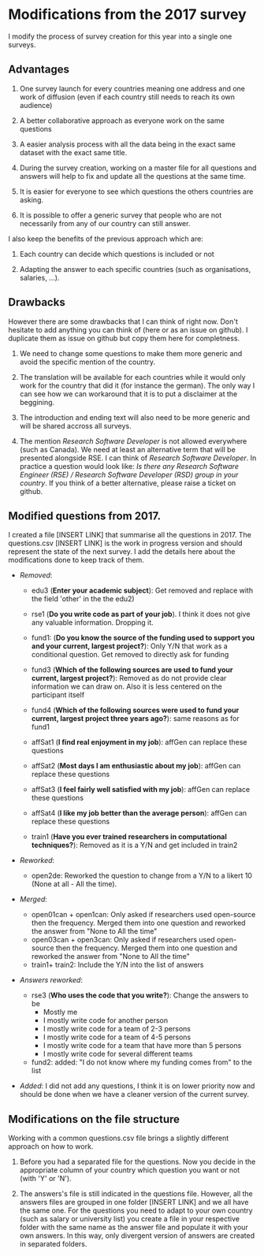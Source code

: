 # Modifications from the 2017 survey

I modify the process of survey creation for this year into a single one surveys.

## Advantages

1. One survey launch for every countries meaning one address and one work of diffusion (even if each country still needs to reach its own audience)

2. A better collaborative approach as everyone work on the same questions

3. A easier analysis process with all the data being in the exact same dataset with the exact same title.

4. During the survey creation, working on a master file for all questions and answers will help to fix and update all the questions at the same time.

5. It is easier for everyone to see which questions the others countries are asking.

6. It is possible to offer a generic survey that people who are not necessarily from any of our country can still answer.

I also keep the benefits of the previous approach which are:

1. Each country can decide which questions is included or not

2. Adapting the answer to each specific countries (such as organisations, salaries, ...).


## Drawbacks

However there are some drawbacks that I can think of right now. Don't hesitate to add anything you can think of (here or as an issue on github). I duplicate them as issue on github but copy them here for completness.

1. We need to change some questions to make them more generic and avoid the specific mention of the country.

2. The translation will be available for each countries while it would only work for the country that did it (for instance the german). The only way I can see how we can workaround that it is to put a disclaimer at the beggining.

3. The introduction and ending text will also need to be more generic and will be shared accross all surveys.

4. The mention *Research Software Developer* is not allowed everywhere (such as Canada). We need at least an alternative term that will be presented alongside RSE. I can think of *Research Software Developer*. In practice a question would look like: *Is there any Research Software Engineer (RSE) / Research Software Developer (RSD) group in your country*. If you think of a better alternative, please raise a ticket on github.


## Modified questions from 2017.

I created a file [INSERT LINK] that summarise all the questions in 2017. The questions.csv [INSERT LINK] is the work in progress version and should represent the state of the next survey. I add the details here about the modifications done to keep track of them.

- *Removed*:
    - edu3 (**Enter your academic subject**): Get removed and replace with the field 'other' in the the edu2)

    - rse1 (**Do you write code as part of your job**). I think it does not give any valuable information. Dropping it.

    - fund1: (**Do you know the source of the funding used to support you and your current, largest project?**): Only Y/N that work as a conditional question. Get removed to directly ask for funding

    - fund3 (**Which of the following sources are used to fund your current, largest project?**): Removed as do not provide clear information we can draw on. Also it is less centered on the participant itself

    - fund4 (**Which of the following sources were used to fund your current, largest project three years ago?**): same reasons as for fund1

    - affSat1 (**I find real enjoyment in my job**): affGen can replace these questions

    - affSat2 (**Most days I am enthusiastic about my job**): affGen can replace these questions

    - affSat3 (**I feel fairly well satisfied with my job**): affGen can replace these questions

    - affSat4 (**I like my job better than the average person**): affGen can replace these questions

    - train1 (**Have you ever trained researchers in computational techniques?**): Removed as it is a Y/N and get included in train2

- *Reworked*:
    - open2de: Reworked the question to change from a Y/N to a likert 10 (None at all - All the time).

- *Merged*:
    - open01can + open1can: Only asked if researchers used open-source then the frequency. Merged them into one question and reworked the answer from "None to All the time"
    - open03can + open3can: Only asked if researchers used open-source then the frequency. Merged them into one question and reworked the answer from "None to All the time"
    - train1+ train2: Include the Y/N into the list of answers

- *Answers reworked*:
    - rse3 (**Who uses the code that you write?**): Change the answers to be
        - Mostly me
        - I mostly write code for another person
        - I mostly write code for a team of 2-3 persons
        - I mostly write code for a team of 4-5 persons
        - I mostly write code for a team that have more than 5 persons
        - I mostly write code for several different teams
    - fund2: added: "I do not know where my funding comes from" to the list

- *Added*: I did not add any questions, I think it is on lower priority now and should be done when we have a cleaner version of the current survey.


## Modifications on the file structure

Working with a common questions.csv file brings a slightly different approach on how to work.

1. Before you had a separated file for the questions. Now you decide in the appropriate column of your country which question you want or not (with 'Y' or 'N').

2. The answers's file is still indicated in the questions file. However, all the answers files are grouped in one folder [INSERT LINK] and we all have the same one. For the questions you need to adapt to your own country (such as salary or university list) you create a file in your respective folder with the same name as the answer file and populate it with your own answers. In this way, only divergent version of answers are created in separated folders.
